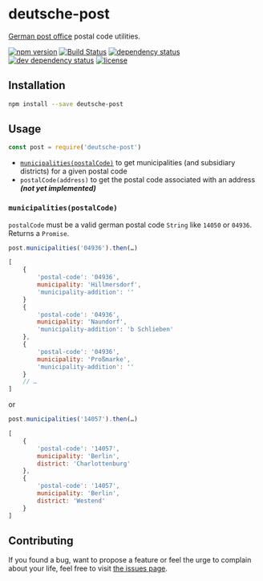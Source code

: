 # deutsche-post

[German post office](https://www.deutschepost.de) postal code utilities.

[![npm version](https://img.shields.io/npm/v/deutsche-post.svg)](https://www.npmjs.com/package/deutsche-post)
[![Build Status](https://travis-ci.org/juliuste/deutsche-post.svg?branch=master)](https://travis-ci.org/juliuste/deutsche-post)
[![dependency status](https://img.shields.io/david/juliuste/deutsche-post.svg)](https://david-dm.org/juliuste/deutsche-post)
[![dev dependency status](https://img.shields.io/david/dev/juliuste/deutsche-post.svg)](https://david-dm.org/juliuste/deutsche-post#info=devDependencies)
[![license](https://img.shields.io/github/license/juliuste/deutsche-post.svg?style=flat)](LICENSE)

## Installation

```bash
npm install --save deutsche-post
```

## Usage

```js
const post = require('deutsche-post')
```

- [`municipalities(postalCode)`](#municipalitiespostalCode) to get municipalities (and subsidiary districts) for a given postal code
- `postalCode(address)` to get the postal code associated with an address ***(not yet implemented)***

### `municipalities(postalCode)`

`postalCode` must be a valid german postal code `String` like `14050` or `04936`. Returns a `Promise`.

```js
post.municipalities('04936').then(…)
```
```js
[
	{
		'postal-code': '04936',
		municipality: 'Hillmersdorf',
		'municipality-addition': ''
	}
	{
		'postal-code': '04936',
		municipality: 'Naundorf',
		'municipality-addition': 'b Schlieben'
	},
	{
		'postal-code': '04936',
		municipality: 'Proßmarke',
		'municipality-addition': ''
	}
	// …
]
```
or
```js
post.municipalities('14057').then(…)
```
```js
[
	{
		'postal-code': '14057',
		municipality: 'Berlin',
		district: 'Charlottenburg'
    },
	{
		'postal-code': '14057',
		municipality: 'Berlin',
		district: 'Westend'
	}
]
```

## Contributing

If you found a bug, want to propose a feature or feel the urge to complain about your life, feel free to visit [the issues page](https://github.com/juliuste/deutsche-post/issues).